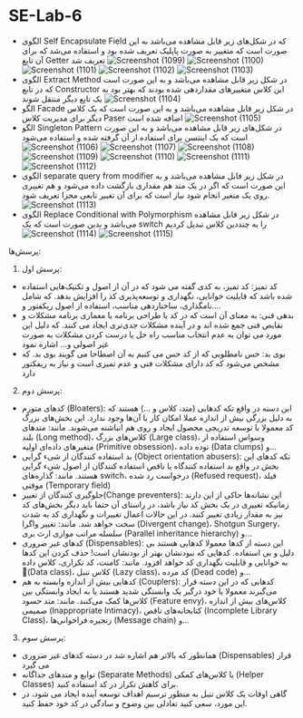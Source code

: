 # SE-Lab-6
- الگوی Self Encapsulate Field که در شکل‌های زیر قابل مشاهده می‌باشد به این صورت است که متغییر به صورت پاپلیک تعریف شده بود و استفاده می‌شد که برای آن تابع Getter تعریف شد
![Screenshot (1099)](https://github.com/GhazaalTaghavi/SE-Lab-6/assets/62201018/328c61e3-1b1b-4859-a267-26c6876ec629)
![Screenshot (1100)](https://github.com/GhazaalTaghavi/SE-Lab-6/assets/62201018/df251277-e62d-4853-a756-3a949b4dae89)
![Screenshot (1101)](https://github.com/GhazaalTaghavi/SE-Lab-6/assets/62201018/e4fdf0cf-4216-4905-b798-017a1a043ed7)
![Screenshot (1102)](https://github.com/GhazaalTaghavi/SE-Lab-6/assets/62201018/bbaa32e8-b12a-4fe9-93de-bdc44ab6983c)
![Screenshot (1103)](https://github.com/GhazaalTaghavi/SE-Lab-6/assets/62201018/77510263-af10-452e-99d2-883359612814)
- الگوی Extract Method در شکل زیر قابل مشاهده می‌باشد و به این صورت است که در تابع Constructor این کلاس متغییر‌های مقداردهی شده بودند که بهتر بود به یک تایع دیگر منتقل شوند
![Screenshot (1104)](https://github.com/GhazaalTaghavi/SE-Lab-6/assets/62201018/80590c1d-5cb4-4049-b1f5-613726e55618)
- الگو Facade در شکل زیر قابل مشاهده می‌باشد و به این صورت است که یک کلاس دیگر برای مدیریت کلاس Paser اضافه شده است
![Screenshot (1105)](https://github.com/GhazaalTaghavi/SE-Lab-6/assets/62201018/1b8f08b5-2ca7-47d9-88ab-f82ec4e08488)
- الگو Singleton Pattern در شکل‌های زیر قابل مشاهده می‌باشد و به این صورت است که یک اینتسن برای استفاده از آن گرفته شده و استفاده می‌شود
![Screenshot (1106)](https://github.com/GhazaalTaghavi/SE-Lab-6/assets/62201018/9d74d04c-ebe9-4c77-a78c-382c062a4f77)
![Screenshot (1107)](https://github.com/GhazaalTaghavi/SE-Lab-6/assets/62201018/a4e17edf-20bf-4d9c-8443-6d7d279f714f)
![Screenshot (1108)](https://github.com/GhazaalTaghavi/SE-Lab-6/assets/62201018/e9a67361-4acc-4e54-8465-1f9fce8372c1)
![Screenshot (1109)](https://github.com/GhazaalTaghavi/SE-Lab-6/assets/62201018/6f022c3d-df7f-49f3-8367-763b350a2d50)
![Screenshot (1110)](https://github.com/GhazaalTaghavi/SE-Lab-6/assets/62201018/56c1db17-de52-45b9-a297-2aea05d15256)
![Screenshot (1111)](https://github.com/GhazaalTaghavi/SE-Lab-6/assets/62201018/3d2c2293-fba6-49b2-86f1-989fd22bc9e2)
![Screenshot (1112)](https://github.com/GhazaalTaghavi/SE-Lab-6/assets/62201018/b902d759-f1e6-4655-a939-35ec58be2ec1)
- الگوی separate query from modifier در شکل زیر قابل مشاهده می‌باشد و به این صورت است که اگر در یک متد هم مقداری بازگشت داده می‌شود و هم تغییری روی یک متغیر انجام شود نیاز است که برای آن تغییر تابعی مجزا تعریف شود.
![Screenshot (1113)](https://github.com/GhazaalTaghavi/SE-Lab-6/assets/62201018/0efc844a-21af-488c-8b84-e4c77f1dafd3)
- الگوی Replace Conditional with Polymorphism در شکل زیر قابل مشاهده می‌باشد و بدین صورت است که یک switch را به چنددین کلاس تبدیل کردیم
![Screenshot (1114)](https://github.com/GhazaalTaghavi/SE-Lab-6/assets/62201018/c908c747-2d76-4ea1-a185-bbd671ee7552)
![Screenshot (1115)](https://github.com/GhazaalTaghavi/SE-Lab-6/assets/62201018/3af8893a-75ee-4f83-a5f0-0888e4a0dc79)

پرسش‌ها:
1. پرسش اول:
- کد تمیز: کد تمیز، به کدی گفته می شود که در آن از اصول و تکنیک‌هایی استفاده شده باشد که قابلیت خوانایی، نگهداری و توسعه‌پذیری کد را افزایش بدهد. که شامل نامگذاری، ساختاردهی مناسب، استفاده از اصول ریکفتور و....
- بدهی فنی: به معنای آن است که در کد یا طراحی برنامه یا معماری برنامه مشکلات و نقایص فنی جمع شده اند و در آینده مشکلات جدی‌تری ایجاد می کنند. که دلیل این مورد می توان به عدم انتخاب مناسب راه حل یا درست کردن مشکلات به صورت غیر اصولی و... اشاره نمود
- بوی بد: حس نامطلوبی که از کد حس می کنیم به آن اصطاحا می گویند بوی بد. که مشخص می‌شود که کد دارای مشکلات فنی و عدم تمیزی است و نیاز به ریفکتور دارد
2. پرسش دوم:
  - کدهای متورم (Bloaters): این دسته در واقع تکه کدهایی (متد، کلاس و ...) هستند که به دلیل بزرگی بیش از اندازه عملا امکان کار با آن‌ها وجود ندارد. این بخش‌های بزرگ کد معمولا با توسعه تدریجی محصول ایجاد و روی هم انباشته می‌شوند. مانند: متدهای بلند (Long method)، کلاس‌های بزرگ (Large class)، وسواس استفاده از متغیرهای داده‌ای اولیه (Primitive obsession)، توده داده (Data clumps) و...
  - بد استفاده کنندگان از شیء گرایی (Object orientation abusers): تکه کدهای این بخش در واقع بد استفاده کنندگاه یا ناقص استفاده کنندگان از اصول شیء گرایی هستند. مانند: گذاره‌های switch، درخواست رد شده (Refused request)، فیلد موقتی (Temporary field)
  - جلوگیری کنندگان از تغییر(Change preventers): این نشانه‌ها حاکی از این دارند زمانیکه تغییری در یک بخش کد نیاز باشد، در راستای آن حتما باید دیگر بخش‌های کد نیز به مقدار زیادی تغییر کنند. در این حالات اعمال تغییرات و نگهداری کد به شدت سخت خواهد شد. مانند: تغییر واگرا (Divergent change)، Shotgun Surgery، سلسله مراتب موازی ارث بری (Parallel inheritance hierarchy) و...
  - کدهای غیر ضروری (Dispensables): این دسته از کدها معمولا کدهایی هستند بی دلیل و بی استفاده. کدهایی که نبودنشان بهتر از بودنشان است! حذف کردن این کدها به خوانایی و قابلیت نگهداری کد خواهد افزود. مانند: کامنت، کد تکراری، کلاس داده (ِData class)، کلاس تنبل (Lazy class)، کد مرده (Dead code) و...
  - کدهایی بیش از اندازه وابسته به هم (Couplers): کدهایی که در این دسته قرار می‌گیرند معمولا یا خود درگیر یک وابستگی شدید هستند یا به ایجاد وابستگی بین کلاس‌ها کمک می‌کنند. مانند: متد حسود (Feature envy)، کلاس‌های بیش از اندازه صمیمی (Inappropriate Intimacy)، کتابخانه‌های ناقص (Incomplete Library Class)، زنجیره فراخوانی‌ها (Message chain) و...
3. پرسش سوم:
- همانطور که بالاتر هم اشاره شد در دسته کدهای غیر ضروری (Dispensables) قرار می گیرد
- توابع و متدهای جداگانه (Separate Methods) یا کلاس‌های کمکی (Helper Classes) برای کاهش تکرار در کد استفاده کنید.
- گاهی اوقات یک کلاس تنبل به منظور ترسیم اهداف توسعه آینده ایجاد می شود، در این مورد، سعی کنید تعادلی بین وضوح و سادگی در کد خود حفظ کنید.
    
  
